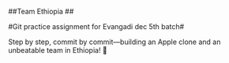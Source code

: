 ##Team Ethiopia ##

#Git practice assignment for Evangadi dec 5th batch#

Step by step, commit by commit—building an Apple clone and an unbeatable team in Ethiopia! 🍏
